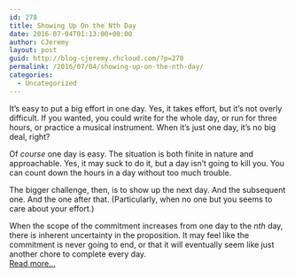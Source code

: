 ```yaml
---
id: 278
title: Showing Up On the Nth Day
date: 2016-07-04T01:13:00+00:00
author: CJeremy
layout: post
guid: http://blog-cjeremy.rhcloud.com/?p=278
permalink: /2016/07/04/showing-up-on-the-nth-day/
categories:
  - Uncategorized
---
```

It&#8217;s easy to put a big effort in one day. Yes, it takes effort, but it&#8217;s not overly difficult. If you wanted, you could write for the whole day, or run for three hours, or practice a musical instrument. When it&#8217;s just one day, it&#8217;s no big deal, right?

Of _course_ one day is easy. The situation is both finite in nature and approachable. Yes, it may suck to do it, but a day isn&#8217;t going to kill you. You can count down the hours in a day without too much trouble.

The bigger challenge, then, is to show up the next day. And the subsequent one. And the one after that. (Particularly, when no one but you seems to care about your effort.)

When the scope of the commitment increases from one day to the _nth_ day, there is inherent uncertainty in the proposition. It may feel like the commitment is never going to end, or that it will eventually seem like just another chore to complete every day. <span class="post-teaser-more">&nbsp;<br /><a href="http://blog-cjeremy.rhcloud.com/2016/07/04/showing-up-on-the-nth-day/" title="Permanent Link: Showing Up On the Nth Day" rel="bookmark">Read more...</br></span></p>